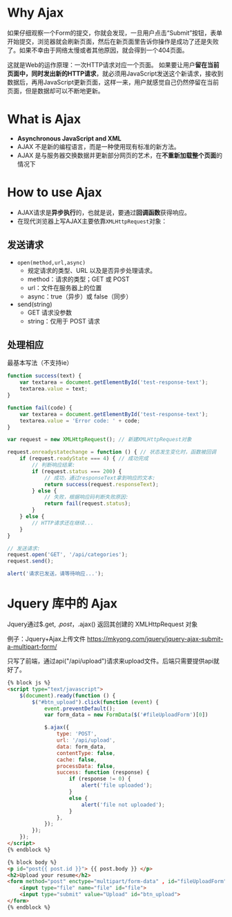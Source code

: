 # Why Ajax
如果仔细观察一个Form的提交，你就会发现，一旦用户点击“Submit”按钮，表单开始提交，浏览器就会刷新页面，然后在新页面里告诉你操作是成功了还是失败了。如果不幸由于网络太慢或者其他原因，就会得到一个404页面。

这就是Web的运作原理：一次HTTP请求对应一个页面。
如果要让用户**留在当前页面中，同时发出新的HTTP请求**，就必须用JavaScript发送这个新请求，接收到数据后，再用JavaScript更新页面，这样一来，用户就感觉自己仍然停留在当前页面，但是数据却可以不断地更新。

# What is Ajax
- **Asynchronous JavaScript and XML**
- AJAX 不是新的编程语言，而是一种使用现有标准的新方法。
- AJAX 是与服务器交换数据并更新部分网页的艺术，在**不重新加载整个页面**的情况下

# How to use Ajax
- AJAX请求是**异步执行**的，也就是说，要通过**回调函数**获得响应。
- 在现代浏览器上写AJAX主要依靠``XMLHttpRequest``对象：

## 发送请求
- ``open(method,url,async)``
	- 规定请求的类型、URL 以及是否异步处理请求。
	- method：请求的类型；GET 或 POST
	- url：文件在服务器上的位置
	- async：true（异步）或 false（同步）
- send(string)
	- GET 请求没参数
	- string：仅用于 POST 请求

## 处理相应

最基本写法（不支持ie）
```javascript
function success(text) {
    var textarea = document.getElementById('test-response-text');
    textarea.value = text;
}

function fail(code) {
    var textarea = document.getElementById('test-response-text');
    textarea.value = 'Error code: ' + code;
}

var request = new XMLHttpRequest(); // 新建XMLHttpRequest对象

request.onreadystatechange = function () { // 状态发生变化时，函数被回调
    if (request.readyState === 4) { // 成功完成
        // 判断响应结果:
        if (request.status === 200) {
            // 成功，通过responseText拿到响应的文本:
            return success(request.responseText);
        } else {
            // 失败，根据响应码判断失败原因:
            return fail(request.status);
        }
    } else {
        // HTTP请求还在继续...
    }
}

// 发送请求:
request.open('GET', '/api/categories');
request.send();

alert('请求已发送，请等待响应...');
```

# Jquery 库中的 Ajax
Jquery通过$.get, $.post，$.ajax() 返回其创建的 XMLHttpRequest 对象

例子：Jquery+Ajax上传文件
https://mkyong.com/jquery/jquery-ajax-submit-a-multipart-form/

只写了前端，通过api("/api/upload")请求来upload文件。后端只需要提供api就好了。
```html
{% block js %}
<script type="text/javascript">
    $(document).ready(function () {
        $("#btn_upload").click(function (event) {
            event.preventDefault();
            var form_data = new FormData($('#fileUploadForm')[0])

            $.ajax({
                type: 'POST',
                url: '/api/upload',
                data: form_data,
                contentType: false,
                cache: false,
                processData: false,
                success: function (response) {
                    if (response != 0) {
                        alert('file uploaded');
                    }
                    else {
                        alert('file not uploaded');
                    }
                },
            });
        });
    }); 
</script>
{% endblock %}

{% block body %}
<p id="post{{ post.id }}"> {{ post.body }} </p>
<h2>Upload your resume</h2>
<form method="post" enctype="multipart/form-data" , id="fileUploadForm">
    <input type="file" name="file" id="file">
    <input type="submit" value="Upload" id="btn_upload">
</form>
{% endblock %}
```
